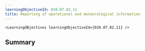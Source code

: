 ```yaml
---
learningObjectiveId: 010.07.02.11
title: Reporting of operational and meteorological information
---
```


```tsx eval
<LearningOBjectives learningObjectiveId={010.07.02.11} />
```

## Summary
